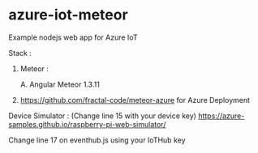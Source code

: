# azure-iot-meteor
Example nodejs web app for Azure IoT

Stack :

1. Meteor :

	A. Angular Meteor 1.3.11

2. https://github.com/fractal-code/meteor-azure for Azure Deployment

Device Simulator : (Change line 15 with your device key)
https://azure-samples.github.io/raspberry-pi-web-simulator/

Change line 17 on eventhub.js using your IoTHub key

